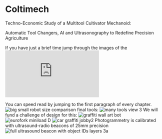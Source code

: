 # Coltimech

Techno-Economic Study of a Multitool Cultivator Mechanoid: 

Automatic Tool Changers, AI and Ultrasonography to Redefine Precision Agriculture

If you have just a brief time jump through the images of the ![PDF](https://github.com/SwedenDigBot/Coltimech/blob/main/Roboto%20Coltimech%20garden%20reprap%20v08b.pdf)

You can speed read by jumping to the first paragraph of every chapter. 
![big small robot size comparison final ](https://github.com/SwedenDigBot/Coltimech/assets/161290496/7fd3397e-cf0c-4494-a3a0-be19a50667ca)
tools:
![many tools view 3](https://github.com/SwedenDigBot/Coltimech/assets/161290496/c0d80b87-10c0-474b-a841-4126efda28e2)
We will fund a challenge of design for this:
![graffiti wall art bot](https://github.com/SwedenDigBot/Coltimech/assets/161290496/568c0a17-f8f2-417e-9849-6849c9b739b9)
![eurofork miniload D](https://github.com/SwedenDigBot/Coltimech/assets/161290496/469d52dd-23be-449c-83ff-4ba382e5da61)
![car graffiti jobby2](https://github.com/SwedenDigBot/Coltimech/assets/161290496/e24db525-9d2f-4cbd-a5e3-912999ae3da5)
Photogrammetry is calibrated with ultrasound-radio beacons of 25mm precision
![ full ultrasound beacon with object IDs layers 3a ](https://github.com/SwedenDigBot/Coltimech/assets/161290496/775a3aed-3cd4-4d37-83f7-91affefa9708)
